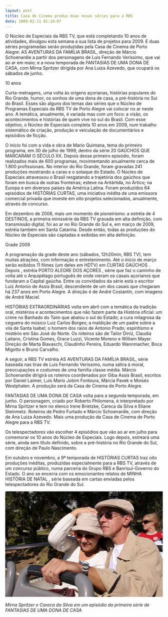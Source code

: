 ```yaml
---
layout: post
title: Casa de Cinema produz duas novas séries para a RBS
date: 2009-02-11 01:18:07
---
```

O Núcleo de Especiais da RBS TV, que está completando 10 anos de atividades, divulgou esta semana a sua lista de projetos para 2009. E duas séries programadas serão produzidas pela Casa de Cinema de Porto Alegre: AS AVENTURAS DA FAMÍLIA BRASIL, direção de Márcio Schoenardie a partir dos personagens de Luis Fernando Verissimo, que vai ao ar em maio; e a nova temporada de FANTASIAS DE UMA DONA DE CASA, com Mirna Spritzer dirigida por Ana Luiza Azevedo, que ocupará os sábados de junho.

10 anos

Curta-metragens, uma volta às origens açorianas, histórias populares do Rio Grande, humor, os sonhos de uma dona de casa, a pré-história no Sul do Brasil. Esses são alguns dos temas das séries que o Núcleo de Programas Especiais da RBS TV de Porto Alegre vai colocar no ar neste ano. A temática, anualmente, é variada mas com um foco: a visão, os acontecimentos e histórias de quem vive no sul do Brasil. Com esse objetivo, o Núcleo de Especiais completa 10 anos em 2009, num trabalho sistemático de criação, produção e veiculação de documentários e episódios de ficção.

O início foi com a vida e obra de Mario Quintana, tema do primeiro programa, em 30 de julho de 1999, dentro da série 20 GAÚCHOS QUE MARCARAM O SÉCULO XX. Depois desse primeiro episódio, foram realizados mais de 600 programas, movimentando anualmente cerca de 1.800 profissionais. No interior do Rio Grande, foram gravadas 241 produções mostrando a caras e o sotaque do Estado. O Núcleo de Especiais atravessou o Brasil resgatando a trajetória dos gaúchos que foram em busca de outras fronteiras; esteve na Antártida, no Ártico; na Europa e em diversos países da América Latina. Foram produzidos 64 episódios de HISTÓRIAS CURTAS, uma iniciativa inédita de uma emissora comercial privada que investe em oito projetos selecionados, anualmente, através de concurso.

Em dezembro de 2008, mais um momento de pioneirismo: a estréia de 4 DESTINOS, a primeira minissérie da RBS TV gravada em alta definição, com transmissão digital, foi ao ar no Rio Grande do Sul e, em março de 2009, estréia também em Santa Catarina. Desde então, todas as produções do Núcleo de Especiais são captadas e exibidas em alta definição.

Grade 2009

A programação da grade deste ano (sábados, 12h20min, RBS TV), tem muitas atrações, com informação e entretenimento. Até o início de março serão exibidos 11 filmes (um deles em HDTV) em CURTAS GAÚCHOS . Depois , estréia PORTO ALEGRE DOS AÇORES , série que faz o caminho de volta até o Arquipélago português de onde vieram os casais açorianos que fundaram a Capital gaúcha. Entre os convidados da série está o escritor Luiz Antonio de Assis Brasil, descendente de um dos casais que chegaram há 237 anos em Porto Alegre. A direção é de André Costantin, com imagens de André Maciel.

HISTÓRIAS EXTRAORDINÁRIAS volta em abril com a temática da tradição oral, mistérios e acontecimentos que não fazem parte da História oficial: um crime no Banhado do Taim que abalou o sul do Estado; a cura milagrosa da cegueira do músico Luiz Carlos Borges; a maldição de um padre sobre a vila de Santa Isabel; o homem dos raios de Antonio Prado; espiritismo e mistério em São José do Norte. Os roteiros são de Tailor Diniz, Claudia Laitano, Cristina Gomes, Grace Luzzi, Vicente Moreno e William Mayer. Direção de Marta Biavaschi, Claudinho Pereira, Eduardo Wannmacher, Boca Migotto e Bruno Carvalho.

A seguir, a RBS TV estréia AS AVENTURAS DA FAMÍLIA BRASIL, série baseada nas tiras de Luis Fernando Verissimo, numa sátira à moral, preocupações e costumes de uma família classe média. Márcio Schoenardie dirigirá os roteiros coordenados por Giba Assis Brasil, escritos por Daniel Laimer, Luis Mario Jobim Fontoura, Márcia Pavek e Moisés Westphalen. A produção será da Casa de Cinema de Porto Alegre.

FANTASIAS DE UMA DONA DE CASA volta para a segunda temporada, em junho. O personagem, criado por Roberto Philomena, é interpretado por Mirna Spritzer e tem no elenco Irene Brietzke, Careca da Silva e Eliane Steinmetz. Roteiros de Pedro Furtado e Márcio Schoenardie, com direção de Ana Luiza Azevedo. Mais uma produção da Casa de Cinema de Porto Alegre para a RBS TV.

Os telespectadores vão escolher 4 episódios que vão ao ar em julho para comemorar os 10 anos do Núcleo de Especiais. Logo depois, estreará uma série, ainda sem título definido, sobre a pré-história no Rio Grande do Sul, com direção de Paulo Nascimento.

Em outubro e novembro, a 9ª temporada de HISTÓRIAS CURTAS traz oito produções inéditas, produzidas especialmente para a RBS TV, através de um concurso público, numa parceria do Grupo RBS e Banrisul-Governo do Estado. O ano se encerra com os emocionantes relatos de MINHA HISTÓRIA DE NATAL , série baseada em cartas enviadas pelos telespectadores do Rio Grande do Sul.

![](/uploads/mirna_careca.jpg)

*Mirna Spritzer e Careca da Silva em um episódio da primeira série de FANTASIAS DE UMA DONA DE CASA*
